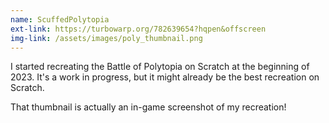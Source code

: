 ```yaml
---
name: ScuffedPolytopia
ext-link: https://turbowarp.org/782639654?hqpen&offscreen
img-link: /assets/images/poly_thumbnail.png
---
```

I started recreating the Battle of Polytopia on Scratch at the beginning of 2023. It's a work in progress, but it might already be the best recreation on Scratch.

That thumbnail is actually an in-game screenshot of my recreation!